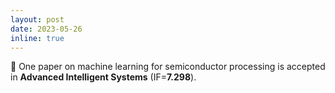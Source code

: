 ```yaml
---
layout: post
date: 2023-05-26
inline: true
---
```


📝 One paper on machine learning for semiconductor processing is accepted in <b>Advanced Intelligent Systems</b> (IF=<b>7.298</b>).